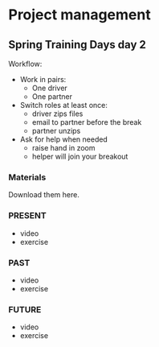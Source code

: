 # Project management

## Spring Training Days day 2


Workflow:
- Work in pairs:
  - One driver
  - One partner
- Switch roles at least once:
  - driver zips files
  - email to partner before the break
  - partner unzips
- Ask for help when needed
  - raise hand in zoom
  - helper will join your breakout



### Materials
Download them here.

### PRESENT
- video
- exercise

### PAST
- video
- exercise

### FUTURE
- video
- exercise

